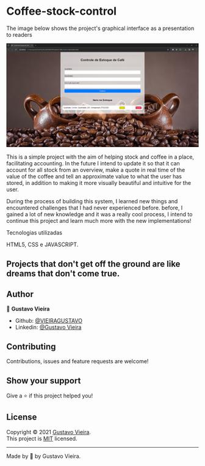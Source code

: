 # Coffee-stock-control

The image below shows the project's graphical interface as a presentation to readers

![alt text](image.png)

This is a simple project with the aim of helping stock and coffee in a place, facilitating accounting.
In the future I intend to update it so that it can account for all stock from an overview, make a quote
in real time of the value of the coffee and tell an approximate value to what the user has stored, in addition to making it
more visually beautiful and intuitive for the user.

During the process of building this system, I learned new things and encountered challenges that I had never experienced before.
before, I gained a lot of new knowledge and it was a really cool process, I intend to continue this project and
learn much more with the new implementations!

Tecnologias utilizadas

HTML5, CSS e JAVASCRIPT.

## Projects that don't get off the ground are like dreams that don't come true.

## Author

👤 **Gustavo Vieira**
* Github: [@VIEIRAGUSTAVO](https://github.com/VIEIRAGUSTAVO)
* Linkedin: [@Gustavo Vieira](https://www.linkedin.com/in/gustavo-vieira-9237ab223/)

## Contributing
Contributions, issues and feature requests are welcome!

## Show your support
Give a ⭐️ if this project helped you!

## License

Copyright © 2021 [Gustavo Vieira](https://github.com/VIEIRAGUSTAVO).<br />
This project is [MIT](https://github.com/VIEIRAGUSTAVO/Jogo-pedra-papel-tesoura-mobile/commit/9ee3319e72c79f645016227bf26f7228526d05a5) licensed.

---

Made by 💙 by Gustavo Vieira.
